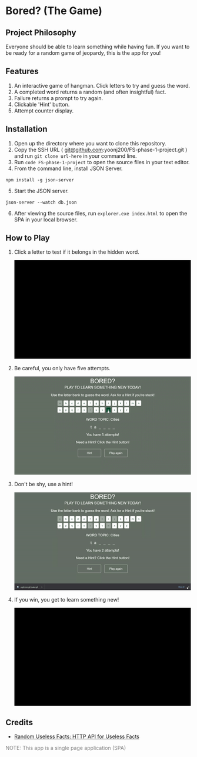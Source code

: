# **Bored? (The Game)**
## **Project Philosophy**
Everyone should be able to learn something while having fun. If you want to be ready for a random game of jeopardy, this is the app for you!

## **Features**
1. An interactive game of hangman. Click letters to try and guess the word.
2. A completed word returns a random (and often insightful) fact.
3. Failure returns a prompt to try again.
4. Clickable 'Hint' button.
5. Attempt counter display.

## **Installation**
1. Open up the directory where you want to clone this repository.
2. Copy the SSH URL ( git@github.com:yoonj200/FS-phase-1-project.git ) and run `git clone url-here` in your command line. 
3. Run `code FS-phase-1-project` to open the source files in your text editor. 
4. From the command line, install JSON Server.
```
npm install -g json-server 
```
5. Start the JSON server.
```
json-server --watch db.json
```
6. After viewing the source files, run `explorer.exe index.html` to open the SPA in your local browser. 

## **How to Play**
1. Click a letter to test if it belongs in the hidden word.
   
   ![](selectLetters.gif)
2. Be careful, you only have five attempts. 
   
   ![](selectWrongLetters.gif)
3. Don't be shy, use a hint! 
   
   ![](useHint.gif)
4. If you win, you get to learn something new!
   
   ![](ifYouWin.gif)
## **Credits**
- [Random Useless Facts: HTTP API for Useless Facts](https://uselessfacts.jsph.pl/)

<span style="color:gray">NOTE: This app is a single page application (SPA)</span> 

